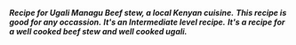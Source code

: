 ***Recipe for Ugali Managu Beef stew, a local Kenyan cuisine.***
***This recipe is good for any occassion.***
***It's an Intermediate level recipe.***
***It's a recipe for a well cooked beef stew and well cooked ugali.***